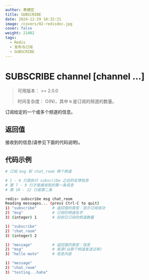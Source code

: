 ```yaml
---
author: 黄健宏
title: SUBSCRIBE
date: 2024-12-29 10:32:21
image: /covers/02-redisdoc.jpg
cover: false
weight: 21402
tags:
  - Redis
  - 发布与订阅
  - SUBSCRIBE
---
```


# SUBSCRIBE channel [channel …]

> 可用版本： >= 2.0.0
> 
> 时间复杂度： O(N)，其中 `N` 是订阅的频道的数量。

订阅给定的一个或多个频道的信息。

## 返回值

接收到的信息(请参见下面的代码说明)。

## 代码示例

```bash
# 订阅 msg 和 chat_room 两个频道

# 1 - 6 行是执行 subscribe 之后的反馈信息
# 第 7 - 9 行才是接收到的第一条信息
# 第 10 - 12 行是第二条

redis> subscribe msg chat_room
Reading messages... (press Ctrl-C to quit)
1) "subscribe"       # 返回值的类型：显示订阅成功
2) "msg"             # 订阅的频道名字
3) (integer) 1       # 目前已订阅的频道数量

1) "subscribe"
2) "chat_room"
3) (integer) 2

1) "message"         # 返回值的类型：信息
2) "msg"             # 来源(从那个频道发送过来)
3) "hello moto"      # 信息内容

1) "message"
2) "chat_room"
3) "testing...haha"
```